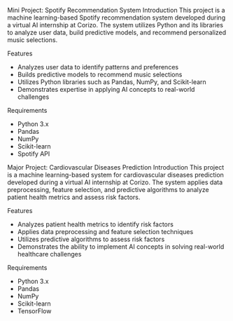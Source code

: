 Mini Project: Spotify Recommendation System
Introduction
This project is a machine learning-based Spotify recommendation system developed during a virtual AI internship at Corizo. 
The system utilizes Python and its libraries to analyze user data, build predictive models, and recommend personalized music selections.

Features
- Analyzes user data to identify patterns and preferences
- Builds predictive models to recommend music selections
- Utilizes Python libraries such as Pandas, NumPy, and Scikit-learn
- Demonstrates expertise in applying AI concepts to real-world challenges

Requirements
- Python 3.x
- Pandas
- NumPy
- Scikit-learn
- Spotify API

Major Project: Cardiovascular Diseases Prediction
Introduction
This project is a machine learning-based system for cardiovascular diseases prediction developed during a virtual AI internship at Corizo. 
The system applies data preprocessing, feature selection, and predictive algorithms to analyze patient health metrics and assess risk factors.

Features
- Analyzes patient health metrics to identify risk factors
- Applies data preprocessing and feature selection techniques
- Utilizes predictive algorithms to assess risk factors
- Demonstrates the ability to implement AI concepts in solving real-world healthcare challenges

Requirements
- Python 3.x
- Pandas
- NumPy
- Scikit-learn
- TensorFlow
